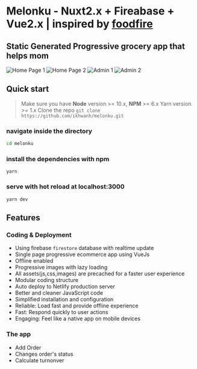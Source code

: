 # Melonku - Nuxt2.x + Fireabase + Vue2.x | inspired by [foodfire](https://github.com/itswadesh/foodfire)

## Static Generated Progressive grocery app that helps mom

![Home Page 1](https://github.com/ikhwanh/melonku/blob/master/screenshots/sc0.jpg?raw=true)
![Home Page 2](https://github.com/ikhwanh/melonku/blob/master/screenshots/sc3.jpg?raw=true)
![Admin 1](https://github.com/ikhwanh/melonku/blob/master/screenshots/sc1.jpg?raw=true)
![Admin 2](https://github.com/ikhwanh/melonku/blob/master/screenshots/sc2.jpg?raw=true)


## Quick start

> Make sure you have **Node** version >= 10.x, **NPM** >= 6.x
> Yarn version >= 1.x
> Clone the repo
> `git clone https://github.com/ikhwanh/melonku.git`

### navigate inside the directory

```bash
cd melonku
```

### install the dependencies with npm

`yarn`

### serve with hot reload at localhost:3000

`yarn dev`

## Features

### Coding & Deployment

- Using firebase `firestore` database with realtime update
- Single page progressive ecommerce app using VueJs
- Offline enabled
- Progressive images with lazy loading
- All assets(js,css,images) are precached for a faster user experience
- Modular coding structure
- Auto deploy to Netlify production server
- Better and cleaner JavaScript code
- Simplified installation and configuration
- Reliable: Load fast and provide offline experience
- Fast: Respond quickly to user actions
- Engaging: Feel like a native app on mobile devices

### The app

- Add Order
- Changes order's status
- Calculate turnonver

